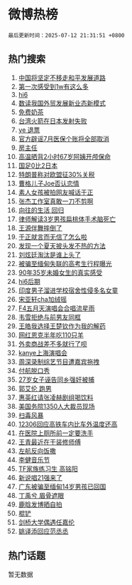 # 微博热榜

`最后更新时间：2025-07-12 21:31:51 +0800`

## 热门搜索

1. [中国将坚定不移走和平发展道路](https://m.weibo.cn/search?containerid=100103type%3D1%26t%3D10%26q%3D%23%E4%B8%AD%E5%9B%BD%E5%B0%86%E5%9D%9A%E5%AE%9A%E4%B8%8D%E7%A7%BB%E8%B5%B0%E5%92%8C%E5%B9%B3%E5%8F%91%E5%B1%95%E9%81%93%E8%B7%AF%23&stream_entry_id=51&isnewpage=1&extparam=seat%3D1%26filter_type%3Drealtimehot%26stream_entry_id%3D51%26c_type%3D51%26pos%3D0%26cate%3D10103%26q%3D%2523%25E4%25B8%25AD%25E5%259B%25BD%25E5%25B0%2586%25E5%259D%259A%25E5%25AE%259A%25E4%25B8%258D%25E7%25A7%25BB%25E8%25B5%25B0%25E5%2592%258C%25E5%25B9%25B3%25E5%258F%2591%25E5%25B1%2595%25E9%2581%2593%25E8%25B7%25AF%2523%26dgr%3D0%26display_time%3D1752327110%26pre_seqid%3D17523271106360056187)
1. [第一次感受到1w有这么多](https://m.weibo.cn/search?containerid=100103type%3D1%26t%3D10%26q%3D%E7%AC%AC%E4%B8%80%E6%AC%A1%E6%84%9F%E5%8F%97%E5%88%B01w%E6%9C%89%E8%BF%99%E4%B9%88%E5%A4%9A&stream_entry_id=31&isnewpage=1&extparam=seat%3D1%26filter_type%3Drealtimehot%26c_type%3D31%26cate%3D5001%26band_rank%3D1%26stream_entry_id%3D31%26realpos%3D1%26flag%3D2%26pos%3D0%26lcate%3D5001%26q%3D%25E7%25AC%25AC%25E4%25B8%2580%25E6%25AC%25A1%25E6%2584%259F%25E5%258F%2597%25E5%2588%25B01w%25E6%259C%2589%25E8%25BF%2599%25E4%25B9%2588%25E5%25A4%259A%26dgr%3D0%26display_time%3D1752327110%26pre_seqid%3D17523271106360056187)
1. [hi6](https://m.weibo.cn/search?containerid=100103type%3D1%26t%3D10%26q%3Dhi6&stream_entry_id=31&isnewpage=1&extparam=seat%3D1%26filter_type%3Drealtimehot%26c_type%3D31%26cate%3D5001%26band_rank%3D2%26stream_entry_id%3D31%26realpos%3D2%26flag%3D1%26pos%3D1%26lcate%3D5001%26q%3Dhi6%26dgr%3D0%26display_time%3D1752327110%26pre_seqid%3D17523271106360056187)
1. [数读我国外贸发展新业态新模式](https://m.weibo.cn/search?containerid=100103type%3D1%26t%3D10%26q%3D%23%E6%95%B0%E8%AF%BB%E6%88%91%E5%9B%BD%E5%A4%96%E8%B4%B8%E5%8F%91%E5%B1%95%E6%96%B0%E4%B8%9A%E6%80%81%E6%96%B0%E6%A8%A1%E5%BC%8F%23&stream_entry_id=31&isnewpage=1&extparam=seat%3D1%26filter_type%3Drealtimehot%26c_type%3D31%26cate%3D5001%26band_rank%3D3%26stream_entry_id%3D31%26realpos%3D3%26flag%3D1%26pos%3D2%26lcate%3D5001%26q%3D%2523%25E6%2595%25B0%25E8%25AF%25BB%25E6%2588%2591%25E5%259B%25BD%25E5%25A4%2596%25E8%25B4%25B8%25E5%258F%2591%25E5%25B1%2595%25E6%2596%25B0%25E4%25B8%259A%25E6%2580%2581%25E6%2596%25B0%25E6%25A8%25A1%25E5%25BC%258F%2523%26dgr%3D0%26display_time%3D1752327110%26pre_seqid%3D17523271106360056187)
1. [免费奶茶](https://m.weibo.cn/search?containerid=100103type%3D1%26t%3D10%26q%3D%E5%85%8D%E8%B4%B9%E5%A5%B6%E8%8C%B6&stream_entry_id=31&isnewpage=1&extparam=seat%3D1%26filter_type%3Drealtimehot%26c_type%3D31%26cate%3D5001%26band_rank%3D4%26stream_entry_id%3D31%26realpos%3D4%26flag%3D2%26pos%3D3%26lcate%3D5001%26q%3D%25E5%2585%258D%25E8%25B4%25B9%25E5%25A5%25B6%25E8%258C%25B6%26dgr%3D0%26display_time%3D1752327110%26pre_seqid%3D17523271106360056187)
1. [台湾火箭在日本发射失败](https://m.weibo.cn/search?containerid=100103type%3D1%26t%3D10%26q%3D%23%E5%8F%B0%E6%B9%BE%E7%81%AB%E7%AE%AD%E5%9C%A8%E6%97%A5%E6%9C%AC%E5%8F%91%E5%B0%84%E5%A4%B1%E8%B4%A5%23&stream_entry_id=31&isnewpage=1&extparam=seat%3D1%26filter_type%3Drealtimehot%26c_type%3D31%26cate%3D5001%26band_rank%3D5%26stream_entry_id%3D31%26realpos%3D5%26flag%3D1%26pos%3D4%26lcate%3D5001%26q%3D%2523%25E5%258F%25B0%25E6%25B9%25BE%25E7%2581%25AB%25E7%25AE%25AD%25E5%259C%25A8%25E6%2597%25A5%25E6%259C%25AC%25E5%258F%2591%25E5%25B0%2584%25E5%25A4%25B1%25E8%25B4%25A5%2523%26dgr%3D0%26display_time%3D1752327110%26pre_seqid%3D17523271106360056187)
1. [ye 退票](https://m.weibo.cn/search?containerid=100103type%3D1%26t%3D10%26q%3Dye+%E9%80%80%E7%A5%A8&stream_entry_id=31&isnewpage=1&extparam=seat%3D1%26filter_type%3Drealtimehot%26c_type%3D31%26cate%3D5001%26band_rank%3D6%26stream_entry_id%3D31%26realpos%3D6%26flag%3D1%26pos%3D5%26lcate%3D5001%26q%3Dye%2520%25E9%2580%2580%25E7%25A5%25A8%26dgr%3D0%26display_time%3D1752327110%26pre_seqid%3D17523271106360056187)
1. [官方辟谣7月医保个账将全部取消](https://m.weibo.cn/search?containerid=100103type%3D1%26t%3D10%26q%3D%23%E5%AE%98%E6%96%B9%E8%BE%9F%E8%B0%A37%E6%9C%88%E5%8C%BB%E4%BF%9D%E4%B8%AA%E8%B4%A6%E5%B0%86%E5%85%A8%E9%83%A8%E5%8F%96%E6%B6%88%23&stream_entry_id=31&isnewpage=1&extparam=seat%3D1%26filter_type%3Drealtimehot%26adid%3D293589%26c_type%3D31%26cate%3D5001%26band_rank%3D7%26lcate%3D5001%26is_ad_pos%3D1%26pos%3D6%26stream_entry_id%3D31%26q%3D%2523%25E5%25AE%2598%25E6%2596%25B9%25E8%25BE%259F%25E8%25B0%25A37%25E6%259C%2588%25E5%258C%25BB%25E4%25BF%259D%25E4%25B8%25AA%25E8%25B4%25A6%25E5%25B0%2586%25E5%2585%25A8%25E9%2583%25A8%25E5%258F%2596%25E6%25B6%2588%2523%26dgr%3D0%26display_time%3D1752327110%26pre_seqid%3D17523271106360056187)
1. [房主任](https://m.weibo.cn/search?containerid=100103type%3D1%26t%3D10%26q%3D%E6%88%BF%E4%B8%BB%E4%BB%BB&stream_entry_id=31&isnewpage=1&extparam=seat%3D1%26filter_type%3Drealtimehot%26c_type%3D31%26cate%3D5001%26band_rank%3D7%26stream_entry_id%3D31%26realpos%3D7%26flag%3D16%26pos%3D7%26lcate%3D5001%26q%3D%25E6%2588%25BF%25E4%25B8%25BB%25E4%25BB%25BB%26dgr%3D0%26display_time%3D1752327110%26pre_seqid%3D17523271106360056187)
1. [高温晒背2小时67岁阿姨开颅保命](https://m.weibo.cn/search?containerid=100103type%3D1%26t%3D10%26q%3D%23%E9%AB%98%E6%B8%A9%E6%99%92%E8%83%8C2%E5%B0%8F%E6%97%B667%E5%B2%81%E9%98%BF%E5%A7%A8%E5%BC%80%E9%A2%85%E4%BF%9D%E5%91%BD%23&stream_entry_id=31&isnewpage=1&extparam=seat%3D1%26filter_type%3Drealtimehot%26c_type%3D31%26cate%3D5001%26band_rank%3D8%26stream_entry_id%3D31%26realpos%3D8%26flag%3D0%26pos%3D8%26lcate%3D5001%26q%3D%2523%25E9%25AB%2598%25E6%25B8%25A9%25E6%2599%2592%25E8%2583%258C2%25E5%25B0%258F%25E6%2597%25B667%25E5%25B2%2581%25E9%2598%25BF%25E5%25A7%25A8%25E5%25BC%2580%25E9%25A2%2585%25E4%25BF%259D%25E5%2591%25BD%2523%26dgr%3D0%26display_time%3D1752327110%26pre_seqid%3D17523271106360056187)
1. [国足0比2日本](https://m.weibo.cn/search?containerid=100103type%3D1%26t%3D10%26q%3D%23%E5%9B%BD%E8%B6%B30%E6%AF%942%E6%97%A5%E6%9C%AC%23&stream_entry_id=31&isnewpage=1&extparam=seat%3D1%26filter_type%3Drealtimehot%26c_type%3D31%26cate%3D5001%26band_rank%3D9%26stream_entry_id%3D31%26realpos%3D9%26flag%3D1%26pos%3D9%26lcate%3D5001%26q%3D%2523%25E5%259B%25BD%25E8%25B6%25B30%25E6%25AF%25942%25E6%2597%25A5%25E6%259C%25AC%2523%26dgr%3D0%26display_time%3D1752327110%26pre_seqid%3D17523271106360056187)
1. [特朗普称对欧盟征30%关税](https://m.weibo.cn/search?containerid=100103type%3D1%26t%3D10%26q%3D%23%E7%89%B9%E6%9C%97%E6%99%AE%E7%A7%B0%E5%AF%B9%E6%AC%A7%E7%9B%9F%E5%BE%8130%25%E5%85%B3%E7%A8%8E%23&stream_entry_id=31&isnewpage=1&extparam=seat%3D1%26filter_type%3Drealtimehot%26c_type%3D31%26cate%3D5001%26band_rank%3D10%26stream_entry_id%3D31%26realpos%3D10%26flag%3D1%26pos%3D10%26lcate%3D5001%26q%3D%2523%25E7%2589%25B9%25E6%259C%2597%25E6%2599%25AE%25E7%25A7%25B0%25E5%25AF%25B9%25E6%25AC%25A7%25E7%259B%259F%25E5%25BE%258130%2525%25E5%2585%25B3%25E7%25A8%258E%2523%26dgr%3D0%26display_time%3D1752327110%26pre_seqid%3D17523271106360056187)
1. [曹格儿子Joe否认恋情](https://m.weibo.cn/search?containerid=100103type%3D1%26t%3D10%26q%3D%23%E6%9B%B9%E6%A0%BC%E5%84%BF%E5%AD%90Joe%E5%90%A6%E8%AE%A4%E6%81%8B%E6%83%85%23&stream_entry_id=31&isnewpage=1&extparam=seat%3D1%26filter_type%3Drealtimehot%26c_type%3D31%26cate%3D5001%26band_rank%3D11%26stream_entry_id%3D31%26realpos%3D11%26flag%3D1%26pos%3D11%26lcate%3D5001%26q%3D%2523%25E6%259B%25B9%25E6%25A0%25BC%25E5%2584%25BF%25E5%25AD%2590Joe%25E5%2590%25A6%25E8%25AE%25A4%25E6%2581%258B%25E6%2583%2585%2523%26dgr%3D0%26display_time%3D1752327110%26pre_seqid%3D17523271106360056187)
1. [素人女孩被拍网友喊话于正](https://m.weibo.cn/search?containerid=100103type%3D1%26t%3D10%26q%3D%23%E7%B4%A0%E4%BA%BA%E5%A5%B3%E5%AD%A9%E8%A2%AB%E6%8B%8D%E7%BD%91%E5%8F%8B%E5%96%8A%E8%AF%9D%E4%BA%8E%E6%AD%A3%23&stream_entry_id=31&isnewpage=1&extparam=seat%3D1%26filter_type%3Drealtimehot%26c_type%3D31%26cate%3D5001%26band_rank%3D12%26stream_entry_id%3D31%26realpos%3D12%26flag%3D1%26pos%3D12%26lcate%3D5001%26q%3D%2523%25E7%25B4%25A0%25E4%25BA%25BA%25E5%25A5%25B3%25E5%25AD%25A9%25E8%25A2%25AB%25E6%258B%258D%25E7%25BD%2591%25E5%258F%258B%25E5%2596%258A%25E8%25AF%259D%25E4%25BA%258E%25E6%25AD%25A3%2523%26dgr%3D0%26display_time%3D1752327110%26pre_seqid%3D17523271106360056187)
1. [张杰工作室真敢一刀不剪啊](https://m.weibo.cn/search?containerid=100103type%3D1%26t%3D10%26q%3D%E5%BC%A0%E6%9D%B0%E5%B7%A5%E4%BD%9C%E5%AE%A4%E7%9C%9F%E6%95%A2%E4%B8%80%E5%88%80%E4%B8%8D%E5%89%AA%E5%95%8A&stream_entry_id=31&isnewpage=1&extparam=seat%3D1%26filter_type%3Drealtimehot%26c_type%3D31%26cate%3D5001%26band_rank%3D13%26stream_entry_id%3D31%26realpos%3D13%26flag%3D1%26pos%3D13%26lcate%3D5001%26q%3D%25E5%25BC%25A0%25E6%259D%25B0%25E5%25B7%25A5%25E4%25BD%259C%25E5%25AE%25A4%25E7%259C%259F%25E6%2595%25A2%25E4%25B8%2580%25E5%2588%2580%25E4%25B8%258D%25E5%2589%25AA%25E5%2595%258A%26dgr%3D0%26display_time%3D1752327110%26pre_seqid%3D17523271106360056187)
1. [向往的生活 回归](https://m.weibo.cn/search?containerid=100103type%3D1%26t%3D10%26q%3D%E5%90%91%E5%BE%80%E7%9A%84%E7%94%9F%E6%B4%BB+%E5%9B%9E%E5%BD%92&stream_entry_id=31&isnewpage=1&extparam=seat%3D1%26filter_type%3Drealtimehot%26c_type%3D31%26cate%3D5001%26band_rank%3D14%26stream_entry_id%3D31%26realpos%3D14%26flag%3D1%26pos%3D14%26lcate%3D5001%26q%3D%25E5%2590%2591%25E5%25BE%2580%25E7%259A%2584%25E7%2594%259F%25E6%25B4%25BB%2520%25E5%259B%259E%25E5%25BD%2592%26dgr%3D0%26display_time%3D1752327110%26pre_seqid%3D17523271106360056187)
1. [律师解读3岁男孩扁桃体手术脑死亡](https://m.weibo.cn/search?containerid=100103type%3D1%26t%3D10%26q%3D%23%E5%BE%8B%E5%B8%88%E8%A7%A3%E8%AF%BB3%E5%B2%81%E7%94%B7%E5%AD%A9%E6%89%81%E6%A1%83%E4%BD%93%E6%89%8B%E6%9C%AF%E8%84%91%E6%AD%BB%E4%BA%A1%23&stream_entry_id=31&isnewpage=1&extparam=seat%3D1%26filter_type%3Drealtimehot%26c_type%3D31%26cate%3D5001%26band_rank%3D15%26stream_entry_id%3D31%26realpos%3D15%26flag%3D1%26pos%3D15%26lcate%3D5001%26q%3D%2523%25E5%25BE%258B%25E5%25B8%2588%25E8%25A7%25A3%25E8%25AF%25BB3%25E5%25B2%2581%25E7%2594%25B7%25E5%25AD%25A9%25E6%2589%2581%25E6%25A1%2583%25E4%25BD%2593%25E6%2589%258B%25E6%259C%25AF%25E8%2584%2591%25E6%25AD%25BB%25E4%25BA%25A1%2523%26dgr%3D0%26display_time%3D1752327110%26pre_seqid%3D17523271106360056187)
1. [王源伴舞摔倒了](https://m.weibo.cn/search?containerid=100103type%3D1%26t%3D10%26q%3D%23%E7%8E%8B%E6%BA%90%E4%BC%B4%E8%88%9E%E6%91%94%E5%80%92%E4%BA%86%23&stream_entry_id=31&isnewpage=1&extparam=seat%3D1%26filter_type%3Drealtimehot%26c_type%3D31%26cate%3D5001%26band_rank%3D16%26stream_entry_id%3D31%26realpos%3D16%26flag%3D1%26pos%3D16%26lcate%3D5001%26q%3D%2523%25E7%258E%258B%25E6%25BA%2590%25E4%25BC%25B4%25E8%2588%259E%25E6%2591%2594%25E5%2580%2592%25E4%25BA%2586%2523%26dgr%3D0%26display_time%3D1752327110%26pre_seqid%3D17523271106360056187)
1. [于正就言而无信了怎么啦](https://m.weibo.cn/search?containerid=100103type%3D1%26t%3D10%26q%3D%23%E4%BA%8E%E6%AD%A3%E5%B0%B1%E8%A8%80%E8%80%8C%E6%97%A0%E4%BF%A1%E4%BA%86%E6%80%8E%E4%B9%88%E5%95%A6%23&stream_entry_id=31&isnewpage=1&extparam=seat%3D1%26filter_type%3Drealtimehot%26c_type%3D31%26cate%3D5001%26band_rank%3D17%26stream_entry_id%3D31%26realpos%3D17%26flag%3D0%26pos%3D17%26lcate%3D5001%26q%3D%2523%25E4%25BA%258E%25E6%25AD%25A3%25E5%25B0%25B1%25E8%25A8%2580%25E8%2580%258C%25E6%2597%25A0%25E4%25BF%25A1%25E4%25BA%2586%25E6%2580%258E%25E4%25B9%2588%25E5%2595%25A6%2523%26dgr%3D0%26display_time%3D1752327110%26pre_seqid%3D17523271106360056187)
1. [发现一个夏天披头发不热的方法](https://m.weibo.cn/search?containerid=100103type%3D1%26t%3D10%26q%3D%E5%8F%91%E7%8E%B0%E4%B8%80%E4%B8%AA%E5%A4%8F%E5%A4%A9%E6%8A%AB%E5%A4%B4%E5%8F%91%E4%B8%8D%E7%83%AD%E7%9A%84%E6%96%B9%E6%B3%95&stream_entry_id=31&isnewpage=1&extparam=seat%3D1%26filter_type%3Drealtimehot%26c_type%3D31%26cate%3D5001%26band_rank%3D18%26stream_entry_id%3D31%26realpos%3D18%26flag%3D1%26pos%3D18%26lcate%3D5001%26q%3D%25E5%258F%2591%25E7%258E%25B0%25E4%25B8%2580%25E4%25B8%25AA%25E5%25A4%258F%25E5%25A4%25A9%25E6%258A%25AB%25E5%25A4%25B4%25E5%258F%2591%25E4%25B8%258D%25E7%2583%25AD%25E7%259A%2584%25E6%2596%25B9%25E6%25B3%2595%26dgr%3D0%26display_time%3D1752327110%26pre_seqid%3D17523271106360056187)
1. [刘炫廷淘汰是谁上头了](https://m.weibo.cn/search?containerid=100103type%3D1%26t%3D10%26q%3D%23%E5%88%98%E7%82%AB%E5%BB%B7%E6%B7%98%E6%B1%B0%E6%98%AF%E8%B0%81%E4%B8%8A%E5%A4%B4%E4%BA%86%23&stream_entry_id=31&isnewpage=1&extparam=seat%3D1%26filter_type%3Drealtimehot%26c_type%3D31%26cate%3D5001%26band_rank%3D19%26stream_entry_id%3D31%26realpos%3D19%26flag%3D1%26pos%3D19%26lcate%3D5001%26q%3D%2523%25E5%2588%2598%25E7%2582%25AB%25E5%25BB%25B7%25E6%25B7%2598%25E6%25B1%25B0%25E6%2598%25AF%25E8%25B0%2581%25E4%25B8%258A%25E5%25A4%25B4%25E4%25BA%2586%2523%26dgr%3D0%26display_time%3D1752327110%26pre_seqid%3D17523271106360056187)
1. [被骗至缅甸失联的高考生行程曝光](https://m.weibo.cn/search?containerid=100103type%3D1%26t%3D10%26q%3D%23%E8%A2%AB%E9%AA%97%E8%87%B3%E7%BC%85%E7%94%B8%E5%A4%B1%E8%81%94%E7%9A%84%E9%AB%98%E8%80%83%E7%94%9F%E8%A1%8C%E7%A8%8B%E6%9B%9D%E5%85%89%23&stream_entry_id=31&isnewpage=1&extparam=seat%3D1%26filter_type%3Drealtimehot%26c_type%3D31%26cate%3D5001%26band_rank%3D20%26stream_entry_id%3D31%26realpos%3D20%26flag%3D1%26pos%3D20%26lcate%3D5001%26q%3D%2523%25E8%25A2%25AB%25E9%25AA%2597%25E8%2587%25B3%25E7%25BC%2585%25E7%2594%25B8%25E5%25A4%25B1%25E8%2581%2594%25E7%259A%2584%25E9%25AB%2598%25E8%2580%2583%25E7%2594%259F%25E8%25A1%258C%25E7%25A8%258B%25E6%259B%259D%25E5%2585%2589%2523%26dgr%3D0%26display_time%3D1752327110%26pre_seqid%3D17523271106360056187)
1. [90年35岁未婚女生的真实感受](https://m.weibo.cn/search?containerid=100103type%3D1%26t%3D10%26q%3D90%E5%B9%B435%E5%B2%81%E6%9C%AA%E5%A9%9A%E5%A5%B3%E7%94%9F%E7%9A%84%E7%9C%9F%E5%AE%9E%E6%84%9F%E5%8F%97&stream_entry_id=31&isnewpage=1&extparam=seat%3D1%26filter_type%3Drealtimehot%26c_type%3D31%26cate%3D5001%26band_rank%3D21%26stream_entry_id%3D31%26realpos%3D21%26flag%3D0%26pos%3D21%26lcate%3D5001%26q%3D90%25E5%25B9%25B435%25E5%25B2%2581%25E6%259C%25AA%25E5%25A9%259A%25E5%25A5%25B3%25E7%2594%259F%25E7%259A%2584%25E7%259C%259F%25E5%25AE%259E%25E6%2584%259F%25E5%258F%2597%26dgr%3D0%26display_time%3D1752327110%26pre_seqid%3D17523271106360056187)
1. [hi6后期](https://m.weibo.cn/search?containerid=100103type%3D1%26t%3D10%26q%3Dhi6%E5%90%8E%E6%9C%9F&stream_entry_id=31&isnewpage=1&extparam=seat%3D1%26filter_type%3Drealtimehot%26c_type%3D31%26cate%3D5001%26band_rank%3D22%26stream_entry_id%3D31%26realpos%3D22%26flag%3D1%26pos%3D22%26lcate%3D5001%26q%3Dhi6%25E5%2590%258E%25E6%259C%259F%26dgr%3D0%26display_time%3D1752327110%26pre_seqid%3D17523271106360056187)
1. [印度男子溜进学校宿舍性侵多名女童](https://m.weibo.cn/search?containerid=100103type%3D1%26t%3D10%26q%3D%23%E5%8D%B0%E5%BA%A6%E7%94%B7%E5%AD%90%E6%BA%9C%E8%BF%9B%E5%AD%A6%E6%A0%A1%E5%AE%BF%E8%88%8D%E6%80%A7%E4%BE%B5%E5%A4%9A%E5%90%8D%E5%A5%B3%E7%AB%A5%23&stream_entry_id=31&isnewpage=1&extparam=seat%3D1%26filter_type%3Drealtimehot%26c_type%3D31%26cate%3D5001%26band_rank%3D23%26stream_entry_id%3D31%26realpos%3D23%26flag%3D1%26pos%3D23%26lcate%3D5001%26q%3D%2523%25E5%258D%25B0%25E5%25BA%25A6%25E7%2594%25B7%25E5%25AD%2590%25E6%25BA%259C%25E8%25BF%259B%25E5%25AD%25A6%25E6%25A0%25A1%25E5%25AE%25BF%25E8%2588%258D%25E6%2580%25A7%25E4%25BE%25B5%25E5%25A4%259A%25E5%2590%258D%25E5%25A5%25B3%25E7%25AB%25A5%2523%26dgr%3D0%26display_time%3D1752327110%26pre_seqid%3D17523271106360056187)
1. [宋亚轩cha加绒摇](https://m.weibo.cn/search?containerid=100103type%3D1%26t%3D10%26q%3D%23%E5%AE%8B%E4%BA%9A%E8%BD%A9cha%E5%8A%A0%E7%BB%92%E6%91%87%23&stream_entry_id=31&isnewpage=1&extparam=seat%3D1%26filter_type%3Drealtimehot%26c_type%3D31%26cate%3D5001%26band_rank%3D24%26stream_entry_id%3D31%26realpos%3D24%26flag%3D1%26pos%3D24%26lcate%3D5001%26q%3D%2523%25E5%25AE%258B%25E4%25BA%259A%25E8%25BD%25A9cha%25E5%258A%25A0%25E7%25BB%2592%25E6%2591%2587%2523%26dgr%3D0%26display_time%3D1752327110%26pre_seqid%3D17523271106360056187)
1. [F4五月天演唱会合唱流星雨](https://m.weibo.cn/search?containerid=100103type%3D1%26t%3D10%26q%3D%23F4%E4%BA%94%E6%9C%88%E5%A4%A9%E6%BC%94%E5%94%B1%E4%BC%9A%E5%90%88%E5%94%B1%E6%B5%81%E6%98%9F%E9%9B%A8%23&stream_entry_id=31&isnewpage=1&extparam=seat%3D1%26filter_type%3Drealtimehot%26c_type%3D31%26cate%3D5001%26band_rank%3D25%26stream_entry_id%3D31%26realpos%3D25%26flag%3D1%26pos%3D25%26lcate%3D5001%26q%3D%2523F4%25E4%25BA%2594%25E6%259C%2588%25E5%25A4%25A9%25E6%25BC%2594%25E5%2594%25B1%25E4%25BC%259A%25E5%2590%2588%25E5%2594%25B1%25E6%25B5%2581%25E6%2598%259F%25E9%259B%25A8%2523%26dgr%3D0%26display_time%3D1752327110%26pre_seqid%3D17523271106360056187)
1. [韦雪拒绝与前男友同框](https://m.weibo.cn/search?containerid=100103type%3D1%26t%3D10%26q%3D%23%E9%9F%A6%E9%9B%AA%E6%8B%92%E7%BB%9D%E4%B8%8E%E5%89%8D%E7%94%B7%E5%8F%8B%E5%90%8C%E6%A1%86%23&stream_entry_id=31&isnewpage=1&extparam=seat%3D1%26filter_type%3Drealtimehot%26c_type%3D31%26cate%3D5001%26band_rank%3D26%26stream_entry_id%3D31%26realpos%3D26%26flag%3D1%26pos%3D26%26lcate%3D5001%26q%3D%2523%25E9%259F%25A6%25E9%259B%25AA%25E6%258B%2592%25E7%25BB%259D%25E4%25B8%258E%25E5%2589%258D%25E7%2594%25B7%25E5%258F%258B%25E5%2590%258C%25E6%25A1%2586%2523%26dgr%3D0%26display_time%3D1752327110%26pre_seqid%3D17523271106360056187)
1. [王皓我选择王楚钦作为我的解药](https://m.weibo.cn/search?containerid=100103type%3D1%26t%3D10%26q%3D%E7%8E%8B%E7%9A%93%E6%88%91%E9%80%89%E6%8B%A9%E7%8E%8B%E6%A5%9A%E9%92%A6%E4%BD%9C%E4%B8%BA%E6%88%91%E7%9A%84%E8%A7%A3%E8%8D%AF&stream_entry_id=31&isnewpage=1&extparam=seat%3D1%26filter_type%3Drealtimehot%26c_type%3D31%26cate%3D5001%26band_rank%3D27%26stream_entry_id%3D31%26realpos%3D27%26flag%3D0%26pos%3D27%26lcate%3D5001%26q%3D%25E7%258E%258B%25E7%259A%2593%25E6%2588%2591%25E9%2580%2589%25E6%258B%25A9%25E7%258E%258B%25E6%25A5%259A%25E9%2592%25A6%25E4%25BD%259C%25E4%25B8%25BA%25E6%2588%2591%25E7%259A%2584%25E8%25A7%25A3%25E8%258D%25AF%26dgr%3D0%26display_time%3D1752327110%26pre_seqid%3D17523271106360056187)
1. [网红恩克半年吃110只羊](https://m.weibo.cn/search?containerid=100103type%3D1%26t%3D10%26q%3D%23%E7%BD%91%E7%BA%A2%E6%81%A9%E5%85%8B%E5%8D%8A%E5%B9%B4%E5%90%83110%E5%8F%AA%E7%BE%8A%23&stream_entry_id=31&isnewpage=1&extparam=seat%3D1%26filter_type%3Drealtimehot%26c_type%3D31%26cate%3D5001%26band_rank%3D28%26stream_entry_id%3D31%26realpos%3D28%26flag%3D1%26pos%3D28%26lcate%3D5001%26q%3D%2523%25E7%25BD%2591%25E7%25BA%25A2%25E6%2581%25A9%25E5%2585%258B%25E5%258D%258A%25E5%25B9%25B4%25E5%2590%2583110%25E5%258F%25AA%25E7%25BE%258A%2523%26dgr%3D0%26display_time%3D1752327110%26pre_seqid%3D17523271106360056187)
1. [外卖商战差不多就行了呗](https://m.weibo.cn/search?containerid=100103type%3D1%26t%3D10%26q%3D%E5%A4%96%E5%8D%96%E5%95%86%E6%88%98%E5%B7%AE%E4%B8%8D%E5%A4%9A%E5%B0%B1%E8%A1%8C%E4%BA%86%E5%91%97&stream_entry_id=31&isnewpage=1&extparam=seat%3D1%26filter_type%3Drealtimehot%26c_type%3D31%26cate%3D5001%26band_rank%3D29%26stream_entry_id%3D31%26realpos%3D29%26flag%3D1%26pos%3D29%26lcate%3D5001%26q%3D%25E5%25A4%2596%25E5%258D%2596%25E5%2595%2586%25E6%2588%2598%25E5%25B7%25AE%25E4%25B8%258D%25E5%25A4%259A%25E5%25B0%25B1%25E8%25A1%258C%25E4%25BA%2586%25E5%2591%2597%26dgr%3D0%26display_time%3D1752327110%26pre_seqid%3D17523271106360056187)
1. [kanye上海演唱会](https://m.weibo.cn/search?containerid=100103type%3D1%26t%3D10%26q%3D%23kanye%E4%B8%8A%E6%B5%B7%E6%BC%94%E5%94%B1%E4%BC%9A%23&stream_entry_id=31&isnewpage=1&extparam=seat%3D1%26filter_type%3Drealtimehot%26c_type%3D31%26cate%3D5001%26band_rank%3D30%26stream_entry_id%3D31%26realpos%3D30%26flag%3D1%26pos%3D30%26lcate%3D5001%26q%3D%2523kanye%25E4%25B8%258A%25E6%25B5%25B7%25E6%25BC%2594%25E5%2594%25B1%25E4%25BC%259A%2523%26dgr%3D0%26display_time%3D1752327110%26pre_seqid%3D17523271106360056187)
1. [周深录制综艺节目遭嘉宾拖拽](https://m.weibo.cn/search?containerid=100103type%3D1%26t%3D10%26q%3D%23%E5%91%A8%E6%B7%B1%E5%BD%95%E5%88%B6%E7%BB%BC%E8%89%BA%E8%8A%82%E7%9B%AE%E9%81%AD%E5%98%89%E5%AE%BE%E6%8B%96%E6%8B%BD%23&stream_entry_id=31&isnewpage=1&extparam=seat%3D1%26filter_type%3Drealtimehot%26c_type%3D31%26cate%3D5001%26band_rank%3D31%26stream_entry_id%3D31%26realpos%3D31%26flag%3D0%26pos%3D31%26lcate%3D5001%26q%3D%2523%25E5%2591%25A8%25E6%25B7%25B1%25E5%25BD%2595%25E5%2588%25B6%25E7%25BB%25BC%25E8%2589%25BA%25E8%258A%2582%25E7%259B%25AE%25E9%2581%25AD%25E5%2598%2589%25E5%25AE%25BE%25E6%258B%2596%25E6%258B%25BD%2523%26dgr%3D0%26display_time%3D1752327110%26pre_seqid%3D17523271106360056187)
1. [付航脱口秀](https://m.weibo.cn/search?containerid=100103type%3D1%26t%3D10%26q%3D%E4%BB%98%E8%88%AA%E8%84%B1%E5%8F%A3%E7%A7%80&stream_entry_id=31&isnewpage=1&extparam=seat%3D1%26filter_type%3Drealtimehot%26c_type%3D31%26cate%3D5001%26band_rank%3D32%26stream_entry_id%3D31%26realpos%3D32%26flag%3D0%26pos%3D32%26lcate%3D5001%26q%3D%25E4%25BB%2598%25E8%2588%25AA%25E8%2584%25B1%25E5%258F%25A3%25E7%25A7%2580%26dgr%3D0%26display_time%3D1752327110%26pre_seqid%3D17523271106360056187)
1. [27岁女子诬告同乡强奸被捕](https://m.weibo.cn/search?containerid=100103type%3D1%26t%3D10%26q%3D%2327%E5%B2%81%E5%A5%B3%E5%AD%90%E8%AF%AC%E5%91%8A%E5%90%8C%E4%B9%A1%E5%BC%BA%E5%A5%B8%E8%A2%AB%E6%8D%95%23&stream_entry_id=31&isnewpage=1&extparam=seat%3D1%26filter_type%3Drealtimehot%26c_type%3D31%26cate%3D5001%26band_rank%3D33%26stream_entry_id%3D31%26realpos%3D33%26flag%3D1%26pos%3D33%26lcate%3D5001%26q%3D%252327%25E5%25B2%2581%25E5%25A5%25B3%25E5%25AD%2590%25E8%25AF%25AC%25E5%2591%258A%25E5%2590%258C%25E4%25B9%25A1%25E5%25BC%25BA%25E5%25A5%25B8%25E8%25A2%25AB%25E6%258D%2595%2523%26dgr%3D0%26display_time%3D1752327110%26pre_seqid%3D17523271106360056187)
1. [郭艾伦 跑男](https://m.weibo.cn/search?containerid=100103type%3D1%26t%3D10%26q%3D%E9%83%AD%E8%89%BE%E4%BC%A6+%E8%B7%91%E7%94%B7&stream_entry_id=31&isnewpage=1&extparam=seat%3D1%26filter_type%3Drealtimehot%26c_type%3D31%26cate%3D5001%26band_rank%3D34%26stream_entry_id%3D31%26realpos%3D34%26flag%3D0%26pos%3D34%26lcate%3D5001%26q%3D%25E9%2583%25AD%25E8%2589%25BE%25E4%25BC%25A6%2520%25E8%25B7%2591%25E7%2594%25B7%26dgr%3D0%26display_time%3D1752327110%26pre_seqid%3D17523271106360056187)
1. [惠英红请张凌赫剧组喝饮料](https://m.weibo.cn/search?containerid=100103type%3D1%26t%3D10%26q%3D%23%E6%83%A0%E8%8B%B1%E7%BA%A2%E8%AF%B7%E5%BC%A0%E5%87%8C%E8%B5%AB%E5%89%A7%E7%BB%84%E5%96%9D%E9%A5%AE%E6%96%99%23&stream_entry_id=31&isnewpage=1&extparam=seat%3D1%26filter_type%3Drealtimehot%26c_type%3D31%26cate%3D5001%26band_rank%3D35%26stream_entry_id%3D31%26realpos%3D35%26flag%3D1%26pos%3D35%26lcate%3D5001%26q%3D%2523%25E6%2583%25A0%25E8%258B%25B1%25E7%25BA%25A2%25E8%25AF%25B7%25E5%25BC%25A0%25E5%2587%258C%25E8%25B5%25AB%25E5%2589%25A7%25E7%25BB%2584%25E5%2596%259D%25E9%25A5%25AE%25E6%2596%2599%2523%26dgr%3D0%26display_time%3D1752327110%26pre_seqid%3D17523271106360056187)
1. [美国务院1350人大裁员现场](https://m.weibo.cn/search?containerid=100103type%3D1%26t%3D10%26q%3D%23%E7%BE%8E%E5%9B%BD%E5%8A%A1%E9%99%A21350%E4%BA%BA%E5%A4%A7%E8%A3%81%E5%91%98%E7%8E%B0%E5%9C%BA%23&stream_entry_id=31&isnewpage=1&extparam=seat%3D1%26filter_type%3Drealtimehot%26c_type%3D31%26cate%3D5001%26band_rank%3D36%26stream_entry_id%3D31%26realpos%3D36%26flag%3D0%26pos%3D36%26lcate%3D5001%26q%3D%2523%25E7%25BE%258E%25E5%259B%25BD%25E5%258A%25A1%25E9%2599%25A21350%25E4%25BA%25BA%25E5%25A4%25A7%25E8%25A3%2581%25E5%2591%2598%25E7%258E%25B0%25E5%259C%25BA%2523%26dgr%3D0%26display_time%3D1752327110%26pre_seqid%3D17523271106360056187)
1. [扫毒风暴](https://m.weibo.cn/search?containerid=100103type%3D1%26t%3D10%26q%3D%E6%89%AB%E6%AF%92%E9%A3%8E%E6%9A%B4&stream_entry_id=31&isnewpage=1&extparam=seat%3D1%26filter_type%3Drealtimehot%26c_type%3D31%26cate%3D5001%26band_rank%3D37%26stream_entry_id%3D31%26realpos%3D37%26flag%3D0%26pos%3D37%26lcate%3D5001%26q%3D%25E6%2589%25AB%25E6%25AF%2592%25E9%25A3%258E%25E6%259A%25B4%26dgr%3D0%26display_time%3D1752327110%26pre_seqid%3D17523271106360056187)
1. [12306回应高铁车内比车外温度还高](https://m.weibo.cn/search?containerid=100103type%3D1%26t%3D10%26q%3D%2312306%E5%9B%9E%E5%BA%94%E9%AB%98%E9%93%81%E8%BD%A6%E5%86%85%E6%AF%94%E8%BD%A6%E5%A4%96%E6%B8%A9%E5%BA%A6%E8%BF%98%E9%AB%98%23&stream_entry_id=31&isnewpage=1&extparam=seat%3D1%26filter_type%3Drealtimehot%26c_type%3D31%26cate%3D5001%26band_rank%3D38%26stream_entry_id%3D31%26realpos%3D38%26flag%3D0%26pos%3D38%26lcate%3D5001%26q%3D%252312306%25E5%259B%259E%25E5%25BA%2594%25E9%25AB%2598%25E9%2593%2581%25E8%25BD%25A6%25E5%2586%2585%25E6%25AF%2594%25E8%25BD%25A6%25E5%25A4%2596%25E6%25B8%25A9%25E5%25BA%25A6%25E8%25BF%2598%25E9%25AB%2598%2523%26dgr%3D0%26display_time%3D1752327110%26pre_seqid%3D17523271106360056187)
1. [在医院上厕所前一定要洗手](https://m.weibo.cn/search?containerid=100103type%3D1%26t%3D10%26q%3D%E5%9C%A8%E5%8C%BB%E9%99%A2%E4%B8%8A%E5%8E%95%E6%89%80%E5%89%8D%E4%B8%80%E5%AE%9A%E8%A6%81%E6%B4%97%E6%89%8B&stream_entry_id=31&isnewpage=1&extparam=seat%3D1%26filter_type%3Drealtimehot%26c_type%3D31%26cate%3D5001%26band_rank%3D39%26stream_entry_id%3D31%26realpos%3D39%26flag%3D0%26pos%3D39%26lcate%3D5001%26q%3D%25E5%259C%25A8%25E5%258C%25BB%25E9%2599%25A2%25E4%25B8%258A%25E5%258E%2595%25E6%2589%2580%25E5%2589%258D%25E4%25B8%2580%25E5%25AE%259A%25E8%25A6%2581%25E6%25B4%2597%25E6%2589%258B%26dgr%3D0%26display_time%3D1752327110%26pre_seqid%3D17523271106360056187)
1. [王青最近在干装修师傅](https://m.weibo.cn/search?containerid=100103type%3D1%26t%3D10%26q%3D%23%E7%8E%8B%E9%9D%92%E6%9C%80%E8%BF%91%E5%9C%A8%E5%B9%B2%E8%A3%85%E4%BF%AE%E5%B8%88%E5%82%85%23&stream_entry_id=31&isnewpage=1&extparam=seat%3D1%26filter_type%3Drealtimehot%26c_type%3D31%26cate%3D5001%26band_rank%3D40%26stream_entry_id%3D31%26realpos%3D40%26flag%3D1%26pos%3D40%26lcate%3D5001%26q%3D%2523%25E7%258E%258B%25E9%259D%2592%25E6%259C%2580%25E8%25BF%2591%25E5%259C%25A8%25E5%25B9%25B2%25E8%25A3%2585%25E4%25BF%25AE%25E5%25B8%2588%25E5%2582%2585%2523%26dgr%3D0%26display_time%3D1752327110%26pre_seqid%3D17523271106360056187)
1. [左航反向饭撒](https://m.weibo.cn/search?containerid=100103type%3D1%26t%3D10%26q%3D%23%E5%B7%A6%E8%88%AA%E5%8F%8D%E5%90%91%E9%A5%AD%E6%92%92%23&stream_entry_id=31&isnewpage=1&extparam=seat%3D1%26filter_type%3Drealtimehot%26c_type%3D31%26cate%3D5001%26band_rank%3D41%26stream_entry_id%3D31%26realpos%3D41%26flag%3D1%26pos%3D41%26lcate%3D5001%26q%3D%2523%25E5%25B7%25A6%25E8%2588%25AA%25E5%258F%258D%25E5%2590%2591%25E9%25A5%25AD%25E6%2592%2592%2523%26dgr%3D0%26display_time%3D1752327110%26pre_seqid%3D17523271106360056187)
1. [李健音乐节](https://m.weibo.cn/search?containerid=100103type%3D1%26t%3D10%26q%3D%E6%9D%8E%E5%81%A5%E9%9F%B3%E4%B9%90%E8%8A%82&stream_entry_id=31&isnewpage=1&extparam=seat%3D1%26filter_type%3Drealtimehot%26c_type%3D31%26cate%3D5001%26band_rank%3D42%26stream_entry_id%3D31%26realpos%3D42%26flag%3D1%26pos%3D42%26lcate%3D5001%26q%3D%25E6%259D%258E%25E5%2581%25A5%25E9%259F%25B3%25E4%25B9%2590%25E8%258A%2582%26dgr%3D0%26display_time%3D1752327110%26pre_seqid%3D17523271106360056187)
1. [TF家族练习生 高铭阳](https://m.weibo.cn/search?containerid=100103type%3D1%26t%3D10%26q%3DTF%E5%AE%B6%E6%97%8F%E7%BB%83%E4%B9%A0%E7%94%9F+%E9%AB%98%E9%93%AD%E9%98%B3&stream_entry_id=31&isnewpage=1&extparam=seat%3D1%26filter_type%3Drealtimehot%26c_type%3D31%26cate%3D5001%26band_rank%3D43%26stream_entry_id%3D31%26realpos%3D43%26flag%3D1%26pos%3D43%26lcate%3D5001%26q%3DTF%25E5%25AE%25B6%25E6%2597%258F%25E7%25BB%2583%25E4%25B9%25A0%25E7%2594%259F%2520%25E9%25AB%2598%25E9%2593%25AD%25E9%2598%25B3%26dgr%3D0%26display_time%3D1752327110%26pre_seqid%3D17523271106360056187)
1. [新说唱21强来了](https://m.weibo.cn/search?containerid=100103type%3D1%26t%3D10%26q%3D%E6%96%B0%E8%AF%B4%E5%94%B121%E5%BC%BA%E6%9D%A5%E4%BA%86&stream_entry_id=31&isnewpage=1&extparam=seat%3D1%26filter_type%3Drealtimehot%26c_type%3D31%26cate%3D5001%26band_rank%3D44%26stream_entry_id%3D31%26realpos%3D44%26flag%3D1%26pos%3D44%26lcate%3D5001%26q%3D%25E6%2596%25B0%25E8%25AF%25B4%25E5%2594%25B121%25E5%25BC%25BA%25E6%259D%25A5%25E4%25BA%2586%26dgr%3D0%26display_time%3D1752327110%26pre_seqid%3D17523271106360056187)
1. [广东被骗至缅甸14岁男孩已回国](https://m.weibo.cn/search?containerid=100103type%3D1%26t%3D10%26q%3D%23%E5%B9%BF%E4%B8%9C%E8%A2%AB%E9%AA%97%E8%87%B3%E7%BC%85%E7%94%B814%E5%B2%81%E7%94%B7%E5%AD%A9%E5%B7%B2%E5%9B%9E%E5%9B%BD%23&stream_entry_id=31&isnewpage=1&extparam=seat%3D1%26filter_type%3Drealtimehot%26c_type%3D31%26cate%3D5001%26band_rank%3D45%26stream_entry_id%3D31%26realpos%3D45%26flag%3D1%26pos%3D45%26lcate%3D5001%26q%3D%2523%25E5%25B9%25BF%25E4%25B8%259C%25E8%25A2%25AB%25E9%25AA%2597%25E8%2587%25B3%25E7%25BC%2585%25E7%2594%25B814%25E5%25B2%2581%25E7%2594%25B7%25E5%25AD%25A9%25E5%25B7%25B2%25E5%259B%259E%25E5%259B%25BD%2523%26dgr%3D0%26display_time%3D1752327110%26pre_seqid%3D17523271106360056187)
1. [丁禹兮 眉骨遮眼](https://m.weibo.cn/search?containerid=100103type%3D1%26t%3D10%26q%3D%E4%B8%81%E7%A6%B9%E5%85%AE+%E7%9C%89%E9%AA%A8%E9%81%AE%E7%9C%BC&stream_entry_id=31&isnewpage=1&extparam=seat%3D1%26filter_type%3Drealtimehot%26c_type%3D31%26cate%3D5001%26band_rank%3D46%26stream_entry_id%3D31%26realpos%3D46%26flag%3D0%26pos%3D46%26lcate%3D5001%26q%3D%25E4%25B8%2581%25E7%25A6%25B9%25E5%2585%25AE%2520%25E7%259C%2589%25E9%25AA%25A8%25E9%2581%25AE%25E7%259C%25BC%26dgr%3D0%26display_time%3D1752327110%26pre_seqid%3D17523271106360056187)
1. [鹿晗发博晒自拍](https://m.weibo.cn/search?containerid=100103type%3D1%26t%3D10%26q%3D%23%E9%B9%BF%E6%99%97%E5%8F%91%E5%8D%9A%E6%99%92%E8%87%AA%E6%8B%8D%23&stream_entry_id=31&isnewpage=1&extparam=seat%3D1%26filter_type%3Drealtimehot%26c_type%3D31%26cate%3D5001%26band_rank%3D47%26stream_entry_id%3D31%26realpos%3D47%26flag%3D1%26pos%3D47%26lcate%3D5001%26q%3D%2523%25E9%25B9%25BF%25E6%2599%2597%25E5%258F%2591%25E5%258D%259A%25E6%2599%2592%25E8%2587%25AA%25E6%258B%258D%2523%26dgr%3D0%26display_time%3D1752327110%26pre_seqid%3D17523271106360056187)
1. [棍铲](https://m.weibo.cn/search?containerid=100103type%3D1%26t%3D10%26q%3D%E6%A3%8D%E9%93%B2&stream_entry_id=31&isnewpage=1&extparam=seat%3D1%26filter_type%3Drealtimehot%26c_type%3D31%26cate%3D5001%26band_rank%3D48%26stream_entry_id%3D31%26realpos%3D48%26flag%3D0%26pos%3D48%26lcate%3D5001%26q%3D%25E6%25A3%258D%25E9%2593%25B2%26dgr%3D0%26display_time%3D1752327110%26pre_seqid%3D17523271106360056187)
1. [剑桥大学偶遇任嘉伦](https://m.weibo.cn/search?containerid=100103type%3D1%26t%3D10%26q%3D%23%E5%89%91%E6%A1%A5%E5%A4%A7%E5%AD%A6%E5%81%B6%E9%81%87%E4%BB%BB%E5%98%89%E4%BC%A6%23&stream_entry_id=31&isnewpage=1&extparam=seat%3D1%26filter_type%3Drealtimehot%26c_type%3D31%26cate%3D5001%26band_rank%3D49%26stream_entry_id%3D31%26realpos%3D49%26flag%3D0%26pos%3D49%26lcate%3D5001%26q%3D%2523%25E5%2589%2591%25E6%25A1%25A5%25E5%25A4%25A7%25E5%25AD%25A6%25E5%2581%25B6%25E9%2581%2587%25E4%25BB%25BB%25E5%2598%2589%25E4%25BC%25A6%2523%26dgr%3D0%26display_time%3D1752327110%26pre_seqid%3D17523271106360056187)
1. [姚译添回应范丞丞](https://m.weibo.cn/search?containerid=100103type%3D1%26t%3D10%26q%3D%23%E5%A7%9A%E8%AF%91%E6%B7%BB%E5%9B%9E%E5%BA%94%E8%8C%83%E4%B8%9E%E4%B8%9E%23&stream_entry_id=31&isnewpage=1&extparam=seat%3D1%26filter_type%3Drealtimehot%26c_type%3D31%26cate%3D5001%26band_rank%3D50%26stream_entry_id%3D31%26realpos%3D50%26flag%3D0%26pos%3D50%26lcate%3D5001%26q%3D%2523%25E5%25A7%259A%25E8%25AF%2591%25E6%25B7%25BB%25E5%259B%259E%25E5%25BA%2594%25E8%258C%2583%25E4%25B8%259E%25E4%25B8%259E%2523%26dgr%3D0%26display_time%3D1752327110%26pre_seqid%3D17523271106360056187)

## 热门话题

暂无数据
